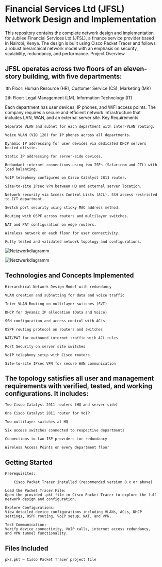 # Financial Services Ltd (JFSL) Network Design and Implementation

This repository contains the complete network design and implementation for Jubilee Financial Services Ltd (JFSL), a finance service provider based in Nairobi, Kenya. The design is built using Cisco Packet Tracer and follows a robust hierarchical network model with an emphasis on security, scalability, redundancy, and performance.
Project Overview



## JFSL operates across two floors of an eleven-story building, with five departments:

   1th Floor: Human Resource (HR), Customer Service (CS), Marketing (MK)

   2th Floor: Legal Management (LM), Information Technology (IT)

Each department has user devices, IP phones, and WiFi access points. The company requires a secure and efficient network infrastructure that includes LAN, WAN, and an external server site.
Key Requirements

    Separate VLAN and subnet for each department with inter-VLAN routing.

    Voice VLAN (VID 120) for IP phones across all departments.

    Dynamic IP addressing for user devices via dedicated DHCP servers hosted offsite.

    Static IP addressing for server-side devices.

    Redundant internet connections using two ISPs (Safaricom and JTL) with load balancing.

    VoIP telephony configured on Cisco Catalyst 2811 router.

    Site-to-site IPsec VPN between HQ and external server location.

    Network security via Access Control Lists (ACL), SSH access restricted to ICT department.

    Switch port security using sticky MAC address method.

    Routing with OSPF across routers and multilayer switches.

    NAT and PAT configuration on edge routers.

    Wireless network on each floor for user connectivity.

    Fully tested and validated network topology and configurations.



![Netzwerkdiagramm](ciscopic.png) 

![Netzwerkdiagramm](ciscopic.png)


## Technologies and Concepts Implemented

    Hierarchical Network Design Model with redundancy

    VLAN creation and subnetting for data and voice traffic

    Inter-VLAN Routing on multilayer switches (SVI)

    DHCP for dynamic IP allocation (Data and Voice)

    SSH configuration and access control with ACLs

    OSPF routing protocol on routers and switches

    NAT/PAT for outbound internet traffic with ACL rules

    Port Security on server site switches

    VoIP telephony setup with Cisco routers

    Site-to-site IPsec VPN for secure WAN communication



## The topology satisfies all user and management requirements with verified, tested, and working configurations. It includes:

    Two Cisco Catalyst 2911 routers (HQ and server-side)

    One Cisco Catalyst 2811 router for VoIP

    Two multilayer switches at HQ

    Six access switches connected to respective departments

    Connections to two ISP providers for redundancy

    Wireless Access Points on every department floor

## Getting Started

    Prerequisites:

        Cisco Packet Tracer installed (recommended version 8.x or above)

    Load the Packet Tracer File:
    Open the provided .pkt file in Cisco Packet Tracer to explore the full network design and configuration.

    Explore Configurations:
    View detailed device configurations including VLANs, ACLs, DHCP settings, OSPF routing, VoIP setup, NAT, and VPN.

    Test Communication:
    Verify device connectivity, VoIP calls, internet access redundancy, and VPN tunnel functionality.

## Files Included

    pk7.pkt — Cisco Packet Tracer project file


